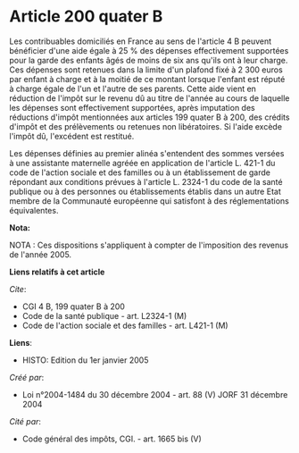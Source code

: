 # Article 200 quater B

Les contribuables domiciliés en France au sens de l'article 4 B peuvent bénéficier d'une aide égale à 25 % des dépenses
effectivement supportées pour la garde des enfants âgés de moins de six ans qu'ils ont à leur charge. Ces dépenses sont
retenues dans la limite d'un plafond fixé à 2 300 euros par enfant à charge et à la moitié de ce montant lorsque l'enfant est
réputé à charge égale de l'un et l'autre de ses parents. Cette aide vient en réduction de l'impôt sur le revenu dû au titre
de l'année au cours de laquelle les dépenses sont effectivement supportées, après imputation des réductions d'impôt
mentionnées aux articles 199 quater B à 200, des crédits d'impôt et des prélèvements ou retenues non libératoires. Si l'aide
excède l'impôt dû, l'excédent est restitué.

Les dépenses définies au premier alinéa s'entendent des sommes versées à une assistante maternelle agréée en application de
l'article L. 421-1 du code de l'action sociale et des familles ou à un établissement de garde répondant aux conditions
prévues à l'article L. 2324-1 du code de la santé publique ou à des personnes ou établissements établis dans un autre Etat
membre de la Communauté européenne qui satisfont à des réglementations équivalentes.

**Nota:**

NOTA : Ces dispositions s'appliquent à compter de l'imposition des revenus de l'année 2005.

**Liens relatifs à cet article**

_Cite_:

  - CGI 4 B, 199 quater B à 200
  - Code de la santé publique - art. L2324-1 (M)
  - Code de l'action sociale et des familles - art. L421-1 (M)

**Liens**:

  - HISTO: Edition du 1er janvier 2005

_Créé par_:

  - Loi n°2004-1484 du 30 décembre 2004 - art. 88 (V) JORF 31 décembre 2004

_Cité par_:

  - Code général des impôts, CGI. - art. 1665 bis (V)

